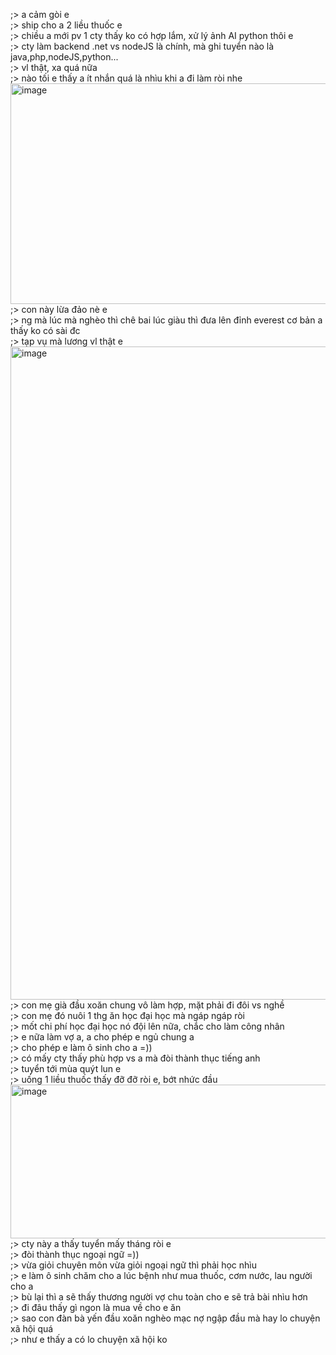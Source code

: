 ;> a cảm gòi e<br>
;> ship cho a 2 liều thuốc e<br>
;> chiều a mới pv 1 cty thấy ko có hợp lắm, xử lý ảnh AI python thôi e<br>
;> cty làm backend .net vs nodeJS là chính, mà ghi tuyển nào là java,php,nodeJS,python...<br>
;> vl thật, xa quá nữa<br>
;> nào tối e thấy a ít nhắn quá là nhìu khi a đi làm ròi nhe<br>
<img width="981" height="353" alt="image" src="https://github.com/user-attachments/assets/d27051b0-27cb-44f4-bb2c-50b1f2ac1863" /><br>
;> con này lừa đảo nè e<br>
;> ng mà lúc mà nghèo thì chê bai lúc giàu thì đưa lên đỉnh everest cơ bản a thấy ko có sài đc<br>
;> tạp vụ mà lương vl thật e<br>
<img width="1473" height="1045" alt="image" src="https://github.com/user-attachments/assets/b389b1ba-5b03-40a7-a73d-ffab5fa629de" /><br>
;> con mẹ già đầu xoăn chung vô làm hợp, mặt phải đi đôi vs nghề<br>
;> con mẹ đó nuôi 1 thg ăn học đại học mà ngáp ngáp ròi<br>
;> mốt chi phí học đại học nó đội lên nữa, chắc cho làm công nhân<br>
;> e nữa làm vợ a, a cho phép e ngủ chung a<br>
;> cho phép e làm ô sinh cho a =))<br>
;> có mấy cty thấy phù hợp vs a mà đòi thành thục tiếng anh <br>
;> tuyển tới mùa quýt lun e<br>
;> uống 1 liều thuốc thấy đỡ đỡ ròi e, bớt nhức đầu<br>
<img width="1093" height="246" alt="image" src="https://github.com/user-attachments/assets/ce24309c-76a6-4b40-bbc4-721b56b11478" /><br>
;> cty này a thấy tuyển mấy tháng ròi e<br>
;> đòi thành thục ngoại ngữ =))<br>
;> vừa giỏi chuyên môn vừa giỏi ngoại ngữ thì phải học nhìu<br>
;> e làm ô sinh chăm cho a lúc bệnh như mua thuốc, cơm nước, lau người cho a<br>
;> bù lại thì a sẽ thấy thương người vợ chu toàn cho e sẽ trả bài nhìu hơn<br>
;> đi đâu thấy gì ngon là mua về cho e ăn<br>
;> sao con đàn bà yến đầu xoăn nghèo mạc nợ ngập đầu mà hay lo chuyện xã hội quá<br>
;> như e thấy a có lo chuyện xã hội ko
